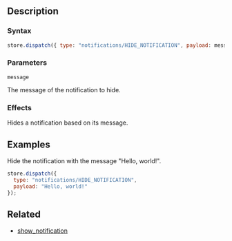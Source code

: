 ## Description

### Syntax

```javascript
store.dispatch({ type: "notifications/HIDE_NOTIFICATION", payload: message });
```

### Parameters

`message`

The message of the notification to hide.

### Effects

Hides a notification based on its message.

## Examples

Hide the notification with the message "Hello, world!".

```javascript
store.dispatch({
  type: "notifications/HIDE_NOTIFICATION",
  payload: "Hello, world!"
});
```

## Related

- [show_notification](./show_notification.md)
